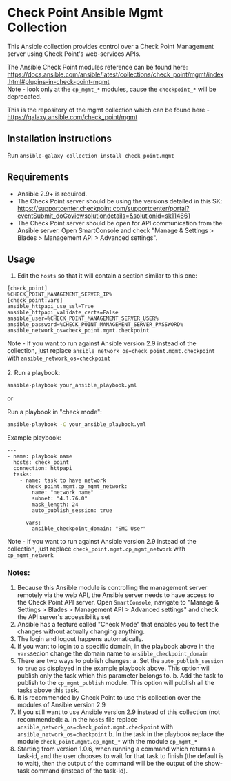 # Check Point Ansible Mgmt Collection
This Ansible collection provides control over a Check Point Management server using
Check Point's web-services APIs.

The Ansible Check Point modules reference can be found here:
https://docs.ansible.com/ansible/latest/collections/check_point/mgmt/index.html#plugins-in-check-point-mgmt
<br>Note - look only at the `cp_mgmt_*` modules, cause the `checkpoint_*` will be deprecated.

This is the repository of the mgmt collection which can be found here - https://galaxy.ansible.com/check_point/mgmt

Installation instructions
-------------------------
Run `ansible-galaxy collection install check_point.mgmt`

Requirements
------------
* Ansible 2.9+ is required.
* The Check Point server should be using the versions detailed in this SK: https://supportcenter.checkpoint.com/supportcenter/portal?eventSubmit_doGoviewsolutiondetails=&solutionid=sk114661
* The Check Point server should be open for API communication from the Ansible server.
  Open SmartConsole and check "Manage & Settings > Blades > Management API > Advanced settings".

Usage
-----
1. Edit the `hosts` so that it will contain a section similar to this one:
```
[check_point]
%CHECK_POINT_MANAGEMENT_SERVER_IP%
[check_point:vars]
ansible_httpapi_use_ssl=True
ansible_httpapi_validate_certs=False
ansible_user=%CHECK_POINT_MANAGEMENT_SERVER_USER%
ansible_password=%CHECK_POINT_MANAGEMENT_SERVER_PASSWORD%
ansible_network_os=check_point.mgmt.checkpoint
```
Note - If you want to run against Ansible version 2.9 instead of the collection, just replace `ansible_network_os=check_point.mgmt.checkpoint` with `ansible_network_os=checkpoint`
<br><br>2. Run a playbook:
```sh
ansible-playbook your_ansible_playbook.yml
```
or

Run a playbook in "check mode":
```sh
ansible-playbook -C your_ansible_playbook.yml
```
Example playbook:
```
---
- name: playbook name
  hosts: check_point
  connection: httpapi
  tasks:
    - name: task to have network
      check_point.mgmt.cp_mgmt_network:
        name: "network name"
        subnet: "4.1.76.0"
        mask_length: 24
        auto_publish_session: true
        
      vars: 
        ansible_checkpoint_domain: "SMC User"
```
Note - If you want to run against Ansible version 2.9 instead of the collection, just replace `check_point.mgmt.cp_mgmt_network` with `cp_mgmt_network`

###  Notes:
  1. Because this Ansible module is controlling the management server remotely via the web API, 
     the Ansible server needs to have access to the Check Point API server.
     Open `SmartConsole`, navigate to "Manage & Settings > Blades > Management API > Advanced settings"
     and check the API server's accessibility set
  2. Ansible has a feature called "Check Mode" that enables you to test the
     changes without actually changing anything.
  3. The login and logout happens automatically.
  4. If you want to login to a specific domain, in the playbook above in the `vars`secion change the domain name to 
     `ansible_checkpoint_domain`
  5. There are two ways to publish changes:
    a. Set the `auto_publish_session` to `true` as displayed in the example playbook above.
       This option will publish only the task which this parameter belongs to.
    b. Add the task to publish to the `cp_mgmt_publish` module.
       This option will publish all the tasks above this task.
  6. It is recommended by Check Point to use this collection over the modules of Ansible version 2.9
  7. If you still want to use Ansible version 2.9 instead of this collection (not recommended):
    a. In the `hosts` file replace `ansible_network_os=check_point.mgmt.checkpoint` with `ansible_network_os=checkpoint`
    b. In the task in the playbook replace the module `check_point.mgmt.cp_mgmt_*` with the module `cp_mgmt_*`
  8. Starting from version 1.0.6, when running a command which returns a task-id, and the user chooses to wait for that task to finish
     (the default is to wait), then the output of the command will be the output of the show-task command (instead of the task-id).
